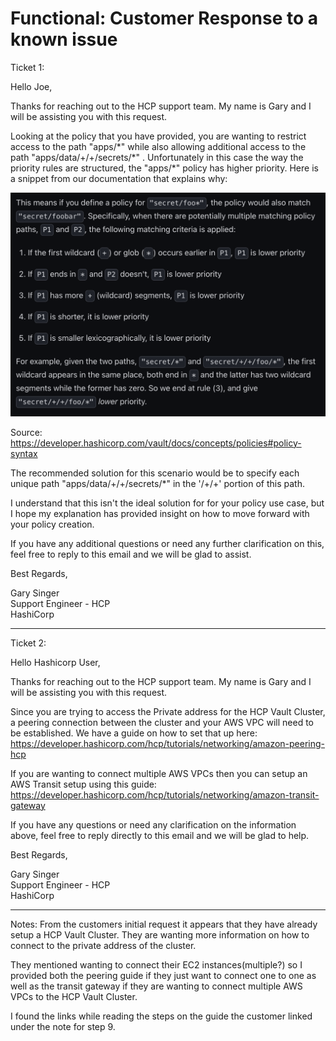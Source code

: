 <H1>Functional: Customer Response to a known issue</H1>

Ticket 1:

Hello Joe,

Thanks for reaching out to the HCP support team. My name is Gary and I will be assisting you with this request.

Looking at the policy that you have provided, you are wanting to restrict access to the path "apps/\*" while also allowing additional access to the path "apps/data/+/+/secrets/\*" . Unfortunately in this case the way the priority rules are structured, the "apps/*" policy has higher priority. Here is a snippet from our documentation that explains why: 

![](./policy_example.png)

Source: https://developer.hashicorp.com/vault/docs/concepts/policies#policy-syntax

The recommended solution for this scenario would be to specify each unique path "apps/data/+/+/secrets/\*" in the '/+/+' portion of this path.

I understand that this isn't the ideal solution for for your policy use case, but I hope my explanation has provided insight on how to move forward with your policy creation.

If you have any additional questions or need any further clarification on this, feel free to reply to this email and we will be glad to assist.

Best Regards,

Gary Singer<br>
Support Engineer - HCP<br>
HashiCorp<br>

____
Ticket 2:


Hello Hashicorp User,

Thanks for reaching out to the HCP support team. My name is Gary and I will be assisting you with this request.

Since you are trying to access the Private address for the HCP Vault Cluster, a peering connection between the cluster and your AWS VPC will need to be established. We have a guide on how to set that up here: https://developer.hashicorp.com/hcp/tutorials/networking/amazon-peering-hcp 

If you are wanting to connect multiple AWS VPCs then you can setup an AWS Transit setup using this guide: https://developer.hashicorp.com/hcp/tutorials/networking/amazon-transit-gateway

If you have any questions or need any clarification on the information above, feel free to reply directly to this email and we will be glad to help.

Best Regards,

Gary Singer<br>
Support Engineer - HCP<br>
HashiCorp<br>

____

Notes: From the customers initial request it appears that they have already setup a HCP Vault Cluster. They are wanting more information on how to connect to the private address of the cluster.

They mentioned wanting to connect their EC2 instances(multiple?) so I provided both the peering guide if they just want to connect one to one as well as the transit gateway if they are wanting to connect multiple AWS VPCs to the HCP Vault Cluster.

I found the links while reading the steps on the guide the customer linked under the note for step 9.




